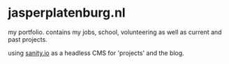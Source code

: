 # jasperplatenburg.nl

my portfolio.
contains my jobs, school, volunteering as well as current and past projects.

using [sanity.io](https://www.sanity.io/) as a headless CMS for 'projects' and the blog.
